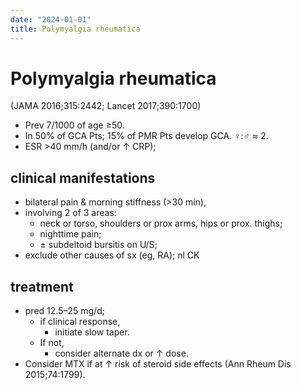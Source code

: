 ```yaml
---
date: "2024-01-01"
title: Polymyalgia rheumatica
---
```


# Polymyalgia rheumatica

(JAMA 2016;315:2442; Lancet 2017;390:1700)
- Prev 7/1000 of age ≥50.
- In 50% of GCA Pts; 15% of PMR Pts develop GCA. ♀:♂ ≈ 2.
- ESR >40 mm/h (and/or ↑ CRP);

## clinical manifestations
* bilateral pain & morning stiffness (>30 min),
* involving 2 of 3 areas:
	* neck or torso, shoulders or prox arms, hips or prox. thighs;
	* nighttime pain;
	* ± subdeltoid bursitis on U/S;
* exclude other causes of sx (eg, RA); nl CK

## treatment
* pred 12.5–25 mg/d;
	* if clinical response,
		* initiate slow taper.
	* If not,
		* consider alternate dx or ↑ dose.
* Consider MTX if at ↑ risk of steroid side effects
(Ann Rheum Dis 2015;74:1799).
